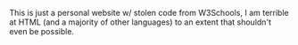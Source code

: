 This is just a personal website w/ stolen code from W3Schools, I am terrible at HTML (and a majority of other languages) to an extent that shouldn't even be possible.

